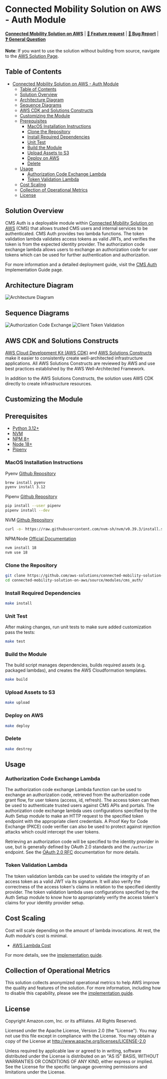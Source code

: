# Connected Mobility Solution on AWS - Auth Module
<!-- markdownlint-disable-next-line -->
**[Connected Mobility Solution on AWS](https://aws.amazon.com/solutions/implementations/connected-mobility-solution-on-aws/)** | **[🚧 Feature request](https://github.com/aws-solutions/connected-mobility-solution-on-aws/issues/new?assignees=&labels=enhancement&template=feature_request.md&title=)** | **[🐛 Bug Report](https://github.com/aws-solutions/connected-mobility-solution-on-aws/issues/new?assignees=&labels=bug&template=bug_report.md&title=)** | **[❓ General Question](https://github.com/aws-solutions/connected-mobility-solution-on-aws/issues/new?assignees=&labels=question&template=general_question.md&title=)**

**Note**: If you want to use the solution without building from source, navigate to the [AWS Solution Page](https://aws.amazon.com/solutions/implementations/connected-mobility-solution-on-aws/).

## Table of Contents

- [Connected Mobility Solution on AWS - Auth Module](#connected-mobility-solution-on-aws---auth-module)
  - [Table of Contents](#table-of-contents)
  - [Solution Overview](#solution-overview)
  - [Architecture Diagram](#architecture-diagram)
  - [Sequence Diagrams](#sequence-diagrams)
  - [AWS CDK and Solutions Constructs](#aws-cdk-and-solutions-constructs)
  - [Customizing the Module](#customizing-the-module)
  - [Prerequisites](#prerequisites)
    - [MacOS Installation Instructions](#macos-installation-instructions)
    - [Clone the Repository](#clone-the-repository)
    - [Install Required Dependencies](#install-required-dependencies)
    - [Unit Test](#unit-test)
    - [Build the Module](#build-the-module)
    - [Upload Assets to S3](#upload-assets-to-s3)
    - [Deploy on AWS](#deploy-on-aws)
    - [Delete](#delete)
  - [Usage](#usage)
    - [Authorization Code Exchange Lambda](#authorization-code-exchange-lambda)
    - [Token Validation Lambda](#token-validation-lambda)
  - [Cost Scaling](#cost-scaling)
  - [Collection of Operational Metrics](#collection-of-operational-metrics)
  - [License](#license)

## Solution Overview

CMS Auth is a deployable module within [Connected Mobility Solution on AWS](/README.md)
(CMS) that allows trusted CMS users and internal services to be authenticated.
CMS Auth provides two lambda functions. The token validation lambda validates access tokens as valid JWTs, and verifies
the token is from the expected identity provider. The authorization code exchange lambda allows users to exchange an
authorization code for user tokens which can be used for further authentication and authorization.

For more information and a detailed deployment guide, visit the
[CMS Auth](https://docs.aws.amazon.com/solutions/latest/connected-mobility-solution-on-aws/auth-module.html)
Implementation Guide page.

## Architecture Diagram

![Architecture Diagram](./documentation/architecture/diagrams/cms-auth-architecture-diagram.svg)

## Sequence Diagrams

![Authorization Code Exchange](./documentation/sequence/cms-authorization-code-exchange-sequence-diagram.svg)
![Client Token Validation](./documentation/sequence/cms-client-token-validation-sequence-diagram.svg)

## AWS CDK and Solutions Constructs

[AWS Cloud Development Kit (AWS CDK)](https://aws.amazon.com/cdk/) and
[AWS Solutions Constructs](https://aws.amazon.com/solutions/constructs/) make it easier to consistently create
well-architected infrastructure applications. All AWS Solutions Constructs are reviewed by AWS and use best
practices established by the AWS Well-Architected Framework.

In addition to the AWS Solutions Constructs, the solution uses AWS CDK directly to create infrastructure resources.

## Customizing the Module

## Prerequisites

- [Python 3.12+](https://www.python.org/downloads/)
- [NVM](https://github.com/nvm-sh/nvm)
- [NPM 8+](https://docs.npmjs.com/downloading-and-installing-node-js-and-npm)
- [Node 18+](https://docs.npmjs.com/downloading-and-installing-node-js-and-npm)
- [Pipenv](https://pipenv.pypa.io/en/latest/installation.html)

### MacOS Installation Instructions

Pyenv [Github Repository](https://github.com/pyenv/pyenv)

```bash
brew install pyenv
pyenv install 3.12
```

Pipenv [Github Repository](https://github.com/pypa/pipenv)

```bash
pip install --user pipenv
pipenv install --dev
```

NVM [Github Repository](https://github.com/nvm-sh/nvm)

```bash
curl -o- https://raw.githubusercontent.com/nvm-sh/nvm/v0.39.3/install.sh | bash
```

NPM/Node [Official Documentation](https://docs.npmjs.com/downloading-and-installing-node-js-and-npm)

```bash
nvm install 18
nvm use 18
```

### Clone the Repository

```bash
git clone https://github.com/aws-solutions/connected-mobility-solution-on-aws.git
cd connected-mobility-solution-on-aws/source/modules/cms_auth/
```

### Install Required Dependencies

```bash
make install
```

### Unit Test

After making changes, run unit tests to make sure added customization
pass the tests:

```bash
make test
```

### Build the Module

The build script manages dependencies, builds required assets (e.g. packaged lambdas), and creates the
AWS Cloudformation templates.

```bash
make build
```

### Upload Assets to S3

```bash
make upload
```

### Deploy on AWS

```bash
make deploy
```

### Delete

```bash
make destroy
```

## Usage

### Authorization Code Exchange Lambda

The authorization code exchange Lambda function can be used to exchange an authorization
code, retrieved from the authorization code grant flow, for user tokens (access, id, refresh).
The access token can then be used to authenticate trusted users against CMS APIs and portals.
The authorization code exchange lambda uses configurations specified by the Auth Setup module to make
an HTTP request to the specified token endpoint with the appropriate client credentials.
A Proof Key for Code Exchange (PKCE) code verifier can also be used to protect against injection attacks which
could intercept the user tokens.

Retrieving an authorization code will be specified to the identity provider in use, but is generally defined
by OAuth 2.0 standards and the `/authorize` endpoint. See the [OAuth 2.0 RFC](https://datatracker.ietf.org/doc/html/rfc6749)
documentation for more details.

### Token Validation Lambda

The token validation lambda can be used to validate the integrity of an access token as a valid JWT via its signature.
It will also verify the correctness of the access token's claims in relation to the specified identity provider. The
token validation lambda uses configurations specified by the Auth Setup module to know how to appropriately verify
the access token's claims for your identity provider setup.

## Cost Scaling

Cost will scale depending on the amount of lambda invocations. At rest, the Auth module's cost is minimal.

- [AWS Lambda Cost](https://aws.amazon.com/lambda/pricing/)

For more details, see the
[implementation guide](https://docs.aws.amazon.com/solutions/latest/connected-mobility-solution-on-aws/cost.html).

## Collection of Operational Metrics

This solution collects anonymized operational metrics to help AWS improve
the quality and features of the solution. For more information, including
how to disable this capability, please see the
[implementation guide](https://docs.aws.amazon.com/solutions/latest/connected-mobility-solution-on-aws/anonymized-data-collection.html).

## License

Copyright Amazon.com, Inc. or its affiliates. All Rights Reserved.

Licensed under the Apache License, Version 2.0 (the "License").
You may not use this file except in compliance with the License.
You may obtain a copy of the License at <http://www.apache.org/licenses/LICENSE-2.0>

Unless required by applicable law or agreed to in writing, software
distributed under the License is distributed on an "AS IS" BASIS,
WITHOUT WARRANTIES OR CONDITIONS OF ANY KIND, either express or implied.
See the License for the specific language governing permissions and
limitations under the License.
